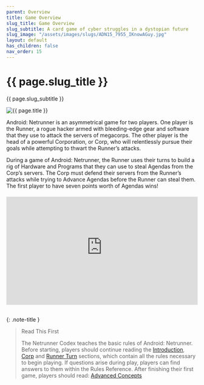 ```yaml
---
parent: Overview
title: Game Overview
slug_title: Game Overview
slug_subtitle: A card game of cyber struggles in a dystopian future
slug_image: "/assets/images/slugs/ADN15_7955_IKnowAGuy.jpg"
layout: default
has_children: false
nav_order: 15
---
```

<div class="slug">
    <div class="title-container">
        <h1 class="page-slug_title">{{ page.slug_title }}</h1>
        <p class="page-slug_subtitle">{{ page.slug_subtitle }}</p>
    </div>
    <div class="image-container faded-left">
        <img src="{{ page.slug_image | relative_url }}" alt="{{ page.title }}" />
    </div>
</div>

Android: Netrunner is an asymmetrical game for two players. One player is the Runner, a rogue hacker armed with bleeding-edge gear and software that they use to attack the servers of megacorps. The other player is the head of a powerful Corporation, or Corp, who will relentlessly pursue their goals while attempting to thwart the Runner’s attacks.

During a game of Android: Netrunner, the Runner uses their turns to build a rig of Hardware and Programs that they can use to steal Agendas from the Corp’s servers. The Corp must defend their servers from the Runner’s attacks while trying to Advance Agendas before the Runner can steal them. The first player to have seven points worth of Agendas wins!

<p style="margin-top: 20px;"></p>
<div style="display: flex; justify-content: center;">
  <div style="width: 100%; max-width: 560px; aspect-ratio: 16 / 9; position: relative;">
    <iframe
      style="position: absolute; top: 0; left: 0; width: 100%; height: 100%;"
      src="https://www.youtube-nocookie.com/embed/1dtvARFeCvw?si=IDwFzW3dTG1ZDWC9"
      title="YouTube video player"
      frameborder="0"
      allow="accelerometer; autoplay; clipboard-write; encrypted-media; gyroscope; picture-in-picture; web-share"
      referrerpolicy="strict-origin-when-cross-origin"
      allowfullscreen>
    </iframe>
  </div>
</div>

<br>

{: .note-title }
> Read This First
>
> The Netrunner Codex teaches the basic rules of Android: Netrunner. Before starting, players should continue reading the [Introduction](/docs/introduction), [Corp](/docs/introduction/corps_turn) and [Runner Turn](/docs/introduction/runners_turn) sections, which contain all the rules necessary to begin playing. If questions arise during play, players can find answers to them within the Rules Reference. After finishing their first game, players should read: [Advanced Concepts](/docs/advanced)

<div class="nav-buttons">
  <a href="/docs/welcome" class="nav-button prev" aria-label="Previous page">
    <div class="nav-item"></div>
  </a>
  <a href="/docs/components" class="nav-button next" aria-label="Next page">
    <div class="nav-item"></div>
  </a>
</div>
